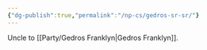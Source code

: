 ```yaml
---
{"dg-publish":true,"permalink":"/np-cs/gedros-sr-sr/"}
---
```


Uncle to [[Party/Gedros Franklyn\|Gedros Franklyn]].